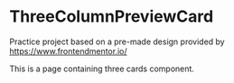 # ThreeColumnPreviewCard

Practice project based on a pre-made design provided by https://www.frontendmentor.io/

This is a page containing three cards component.
